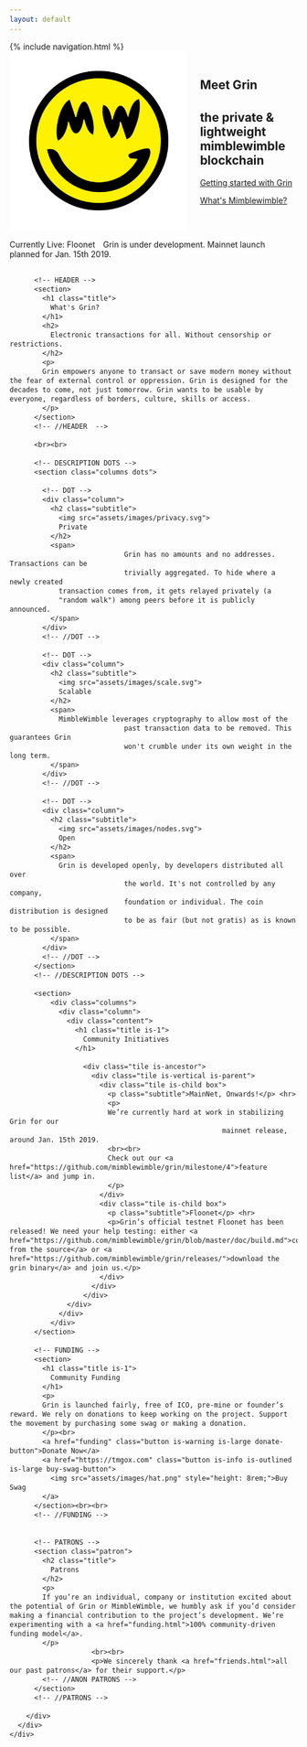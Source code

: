 ```yaml
---
layout: default
---
```


<section class="hero is-fullheight is-default is-bold">
  <div class="hero-head">
    {% include navigation.html %}
  </div>
  <div class="hero-body">
    <div class="container has-text-centered">
      <div class="columns is-vcentered">
        <div class="column is-5">
          <img src="assets/images/grin_mw_logo.svg" class="hero-logo" alt="Description">
        </div>
        <div class="column is-6 is-offset-1">
          <br><h1 class="title is-2" style="margin-bottom: 2rem;">
            Meet Grin
          </h1>
          <h2 class="subtitle is-3">
            the private & lightweight<br> mimblewimble blockchain 
          </h2>
          <br>
          <p class="has-text-centered" style="margin-top: -1rem;">
          <a href="https://github.com/mimblewimble/docs/wiki/Getting-Started-With-Grin%3A-Links-and-Resources" class="button is-medium is-outlined whatis">
            Getting started with Grin
          </a>
          </p>
          <p class="has-text-centered" style="margin-top: 0rem;">
          <a href="https://github.com/mimblewimble/grin/blob/master/doc/intro.md" class="button is-medium is-outlined whatis">
            What's Mimblewimble?
          </a>
          <a href="https://github.com/mimblewimble/grin" class="button is-medium is-outlined whatis">
            <i class="fab fa-github"></i>
          </a>
          </p>
        </div>
      </div>
    </div>
  </div>

  <div class="hero-foot">
    <!-- CTA BOX -->
    <div class="box cta">
      <p class="has-text-centered">
      <span class="tag is-warning">
        Currently Live: Floonet
      </span> 
      <span href="#" style="margin-left: 10px;">
        Grin is under development. Mainnet launch planned for Jan. 15th 2019.
      </span>
      </p>
    </div>
    <!-- // CTA BOX -->
  </div>
</section>
<!-- //HERO -->

<!-- BODY -->
<section class="section">
  <div class="container">
    <div class="columns">
      <div class="column is-10 is-offset-1">
        <div class="content">

          <!-- HEADER -->
          <section>
            <h1 class="title">
              What's Grin?
            </h1>
            <h2>
              Electronic transactions for all. Without censorship or restrictions.
            </h2>
            <p>
            Grin empowers anyone to transact or save modern money without the fear of external control or oppression. Grin is designed for the decades to come, not just tomorrow. Grin wants to be usable by everyone, regardless of borders, culture, skills or access.
            </p>
          </section>
          <!-- //HEADER  -->

          <br><br>

          <!-- DESCRIPTION DOTS -->
          <section class="columns dots">

            <!-- DOT -->
            <div class="column">
              <h2 class="subtitle">
                <img src="assets/images/privacy.svg">
                Private
              </h2>
              <span>
								Grin has no amounts and no addresses. Transactions can be
								trivially aggregated. To hide where a newly created
                transaction comes from, it gets relayed privately (a
                "random walk") among peers before it is publicly announced.
              </span>
            </div>
            <!-- //DOT -->

            <!-- DOT -->
            <div class="column">
              <h2 class="subtitle">
                <img src="assets/images/scale.svg">
                Scalable
              </h2>
              <span>
                MimbleWimble leverages cryptography to allow most of the
								past transaction data to be removed. This guarantees Grin
								won't crumble under its own weight in the long term.
              </span>
            </div>
            <!-- //DOT -->

            <!-- DOT -->
            <div class="column">
              <h2 class="subtitle">
                <img src="assets/images/nodes.svg">
                Open
              </h2>
              <span>
                Grin is developed openly, by developers distributed all over
								the world. It's not controlled by any company,
								foundation or individual. The coin distribution is designed
								to be as fair (but not gratis) as is known to be possible.
              </span>
            </div>
            <!-- //DOT -->
          </section>
          <!-- //DESCRIPTION DOTS -->

          <section>
              <div class="columns">
                <div class="column">
                  <div class="content">
                    <h1 class="title is-1">
                      Community Initiatives
                    </h1>

                      <div class="tile is-ancestor">
                        <div class="tile is-vertical is-parent">
                          <div class="tile is-child box">
                            <p class="subtitle">MainNet, Onwards!</p> <hr>
                            <p>
                            We’re currently hard at work in stabilizing Grin for our
														mainnet release, around Jan. 15th 2019.
                            <br><br>
                            Check out our <a href="https://github.com/mimblewimble/grin/milestone/4">feature list</a> and jump in.
                            </p>
                          </div>
                          <div class="tile is-child box">
                            <p class="subtitle">Floonet</p> <hr>
                            <p>Grin’s official testnet Floonet has been released! We need your help testing: either <a href="https://github.com/mimblewimble/grin/blob/master/doc/build.md">compile from the source</a> or <a href="https://github.com/mimblewimble/grin/releases/">download the grin binary</a> and join us.</p>
                          </div>
                        </div>
                      </div>
                  </div>
                </div>
              </div>
          </section>

          <!-- FUNDING -->
          <section>
            <h1 class="title is-1">
              Community Funding
            </h1>
            <p>
            Grin is launched fairly, free of ICO, pre-mine or founder’s reward. We rely on donations to keep working on the project. Support the movement by purchasing some swag or making a donation.
            </p><br>
            <a href="funding" class="button is-warning is-large donate-button">Donate Now</a>
            <a href="https://tmgox.com" class="button is-info is-outlined is-large buy-swag-button">
              <img src="assets/images/hat.png" style="height: 8rem;">Buy Swag
            </a>
          </section><br><br>
          <!-- //FUNDING -->


          <!-- PATRONS -->
          <section class="patron">
            <h2 class="title">
              Patrons
            </h2>
            <p>
            If you’re an individual, company or institution excited about the potential of Grin or MimbleWimble, we humbly ask if you’d consider making a financial contribution to the project’s development. We’re experimenting with a <a href="funding.html">100% community-driven funding model</a>.
            </p>
						<br><br>
						<p>We sincerely thank <a href="friends.html">all our past patrons</a> for their support.</p>
            <!-- //ANON PATRONS -->
          </section>
          <!-- //PATRONS -->

        </div>
      </div>
    </div>

  </div>
</section>
<!-- //BODY -->

